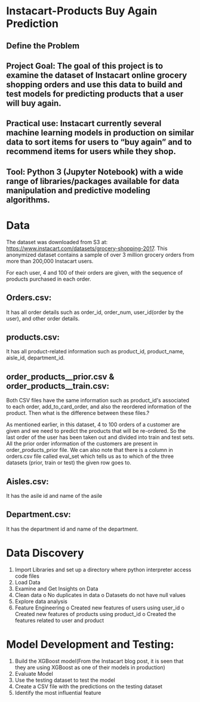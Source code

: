 # Instacart-Products Buy Again Prediction

## Define the Problem

## Project Goal: The goal of this project is to examine the dataset of Instacart online grocery shopping orders and use this data to build and test models for predicting products that a user will buy again.

## Practical use: Instacart currently several machine learning models in production on similar data to sort items for users to “buy again” and to recommend items for users while they shop.

## Tool: Python 3 (Jupyter Notebook) with a wide range of libraries/packages available for data manipulation and predictive modeling algorithms.

# Data

The dataset was downloaded from S3 at: https://www.instacart.com/datasets/grocery-shopping-2017. This anonymized dataset contains a sample of over 3 million grocery orders from more than 200,000 Instacart users.

For each user, 4 and 100 of their orders are given, with the sequence of products purchased in each order.

## Orders.csv: 
It has all order details such as order_id, order_num, user_id(order by the user), and other order details. 

## products.csv: 
It has all product-related information such as product_id, product_name, aisle_id, department_id.

## order_products__prior.csv & order_products__train.csv: 

Both CSV files have the same information such as product_id's associated to each order, add_to_card_order, and also the reordered information of the product. Then what is the difference between these files.?

As mentioned earlier, in this dataset, 4 to 100 orders of a customer are given and we need to predict the products that will be re-ordered. So the last order of the user has been taken out and divided into train and test sets. All the prior order information of the customers are present in order_products_prior file. We can also note that there is a column in orders.csv file called eval_set which tells us as to which of the three datasets (prior, train or test) the given row goes to.

## Aisles.csv: 
It has the asile id and name of the asile 

## Department.csv: 
It has the department id and name of the department. 

# Data Discovery
1.	Import Libraries and set up a directory where python interpreter access code files
2.	Load Data
3.	Examine and Get Insights on Data
4.	Clean data
      o	No duplicates in data
      o	Datasets do not have null values
5.	Explore data analysis
6.	Feature Engineering
      o	Created new features of users using user_id
      o	Created new features of products using product_id
      o	Created the features related to user and product

# Model Development and Testing:
1.	Build the XGBoost model(From the Instacart blog post, it is seen that they are using XGBoost as one of their models in production)
2.	Evaluate Model
3.	Use the testing dataset to test the model
4.	Create a CSV file with the predictions on the testing dataset
5.	Identify the most influential feature
